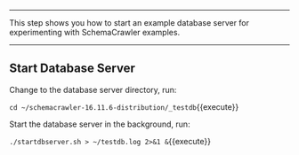 -----

This step shows you how to start an example database server for experimenting with SchemaCrawler examples.

-----

## Start Database Server

Change to the database server directory, run:

`cd ~/schemacrawler-16.11.6-distribution/_testdb`{{execute}}

Start the database server in the background, run:

`./startdbserver.sh > ~/testdb.log 2>&1 &`{{execute}}
